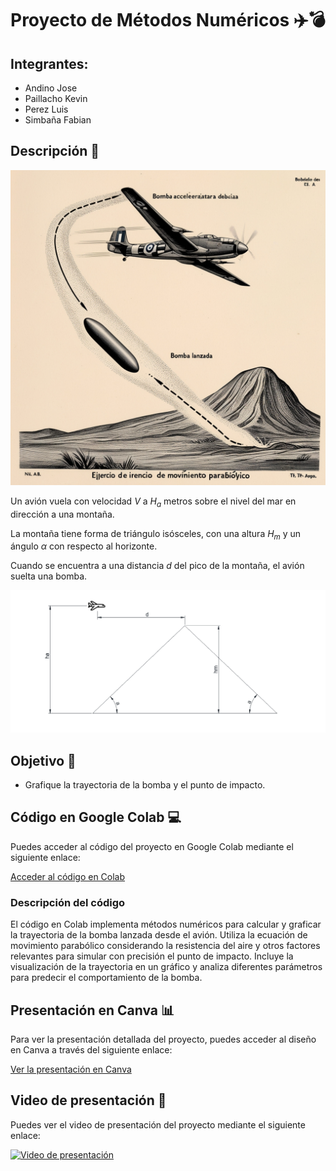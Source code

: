 # Proyecto de Métodos Numéricos ✈️💣

## Integrantes:
- Andino Jose
- Paillacho Kevin
- Perez Luis
- Simbaña Fabian

## Descripción 📜
![alt text](assets/image-1.png)

Un avión vuela con velocidad $V$ a $H_a$ metros sobre el nivel del mar en dirección a una montaña. 

La montaña tiene forma de triángulo isósceles, con una altura $H_m$ y un ángulo $\alpha$ con respecto al horizonte.

Cuando se encuentra a una distancia $d$ del pico de la montaña, el avión suelta una bomba.

![alt text](assets/image-3.png)

## Objetivo 🎯
* Grafique la trayectoria de la bomba y el punto de impacto.

## Código en Google Colab 💻

Puedes acceder al código del proyecto en Google Colab mediante el siguiente enlace:

[Acceder al código en Colab](https://colab.research.google.com/drive/1w75m-0CG3L6UNllu3PwklSzzWogN5W-w)

### Descripción del código
El código en Colab implementa métodos numéricos para calcular y graficar la trayectoria de la bomba lanzada desde el avión. Utiliza la ecuación de movimiento parabólico considerando la resistencia del aire y otros factores relevantes para simular con precisión el punto de impacto. Incluye la visualización de la trayectoria en un gráfico y analiza diferentes parámetros para predecir el comportamiento de la bomba.

## Presentación en Canva 📊

Para ver la presentación detallada del proyecto, puedes acceder al diseño en Canva a través del siguiente enlace:

[Ver la presentación en Canva](https://www.canva.com/design/DAGIb4Ia-_E/Ak2r5KRLeGcVjXACB1plnw/edit?utm_content=DAGIb4Ia-_E&utm_campaign=designshare&utm_medium=link2&utm_source=sharebutton)

## Video de presentación 🎥

Puedes ver el video de presentación del proyecto mediante el siguiente enlace:

[![Video de presentación](https://iconos8.es/icon/jhVH1oNJKfCf/circled-play)](VideoTest.mkv)
